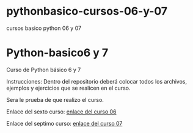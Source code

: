 # pythonbasico-cursos-06-y-07
cursos basico python 06 y 07
# Python-basico6 y 7
Curso de Python básico 6 y 7

Instrucciones:
Dentro del repositorio deberá colocar todos los archivos, ejemplos y ejercicios que se realicen en el curso.

Sera le prueba de que realizo el curso.

Enlace del sexto curso:
[enlace del curso 06](https://drive.google.com/drive/folders/1ZIUKp6K6XU194X05bi3QSs6zJO8YkQPj?usp=sharing)

Enlace del septimo curso:
[enlace del curso 07](https://drive.google.com/drive/folders/1r_iWpfZdk-twDtSltsCEm_j7mTlHRyAV?usp=sharing)

